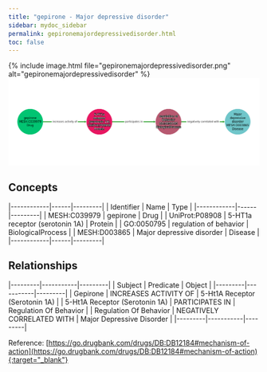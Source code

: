 ```yaml
---
title: "gepirone - Major depressive disorder"
sidebar: mydoc_sidebar
permalink: gepironemajordepressivedisorder.html
toc: false 
---
```


{% include image.html file="gepironemajordepressivedisorder.png" alt="gepironemajordepressivedisorder" %}![Path Visualization](/images/gepironemajordepressivedisorder.png)

## Concepts

|------------|------|---------|
| Identifier | Name | Type    |
|------------|------|---------|
| MESH:C039979 | gepirone | Drug |
| UniProt:P08908 | 5-HT1a receptor (serotonin 1A) | Protein |
| GO:0050795 | regulation of behavior | BiologicalProcess |
| MESH:D003865 | Major depressive disorder | Disease |
|------------|------|---------|

## Relationships

|---------|-----------|---------|
| Subject | Predicate | Object  |
|---------|-----------|---------|
| Gepirone | INCREASES ACTIVITY OF | 5-Ht1A Receptor (Serotonin 1A) |
| 5-Ht1A Receptor (Serotonin 1A) | PARTICIPATES IN | Regulation Of Behavior |
| Regulation Of Behavior | NEGATIVELY CORRELATED WITH | Major Depressive Disorder |
|---------|-----------|---------|

Reference: [https://go.drugbank.com/drugs/DB:DB12184#mechanism-of-action](https://go.drugbank.com/drugs/DB:DB12184#mechanism-of-action){:target="_blank"}